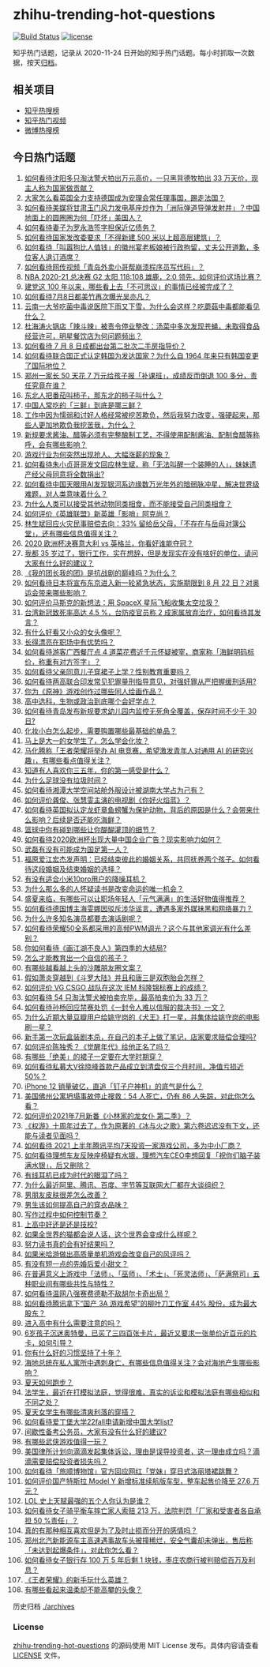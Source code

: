 # zhihu-trending-hot-questions

[![Build Status](https://github.com/justjavac/zhihu-trending-hot-questions/workflows/ci/badge.svg?branch=master)](https://github.com/justjavac/zhihu-trending-hot-questions/actions)
[![license](https://img.shields.io/github/license/justjavac/zhihu-trending-hot-questions)](https://github.com/justjavac/zhihu-trending-hot-questions/blob/master/LICENSE)

知乎热门话题，记录从 2020-11-24 日开始的知乎热门话题。每小时抓取一次数据，按天[归档](./archives)。

## 相关项目

- [知乎热搜榜](https://github.com/justjavac/zhihu-trending-top-search)
- [知乎热门视频](https://github.com/justjavac/zhihu-trending-hot-video)
- [微博热搜榜](https://github.com/justjavac/weibo-trending-hot-search)

## 今日热门话题

<!-- BEGIN -->
<!-- 最后更新时间 Fri Jul 09 2021 13:01:33 GMT+0800 (China Standard Time) -->

1. [如何看待沈阳多只淘汰警犬拍出万元高价，一只黑背德牧拍出 33
   万天价，现主人称为国家做贡献？](https://www.zhihu.com/question/470744876)
2. [大家怎么看英国全力支持德国成为安理会常任理事国，踢走法国？](https://www.zhihu.com/question/469971208)
3. [如何看待美媒将甘肃玉门风力发电基座炒作为「洲际弹道导弹发射井」？中国地面上的圆圈圈为何「吓坏」美国人？](https://www.zhihu.com/question/470699616)
4. [如何看待妻子为罗永浩签字担保近亿债务？](https://www.zhihu.com/question/470416301)
5. [如何看待国家发改委要求「不得新建 500 米以上超高层建筑」？](https://www.zhihu.com/question/470500743)
6. [如何看待「叫嚣狗比人值钱」的徽州宴老板娘被行政拘留，丈夫公开道歉，多位客人退订酒席？](https://www.zhihu.com/question/470671135)
7. [如何看待网传视频「青岛外卖小哥帮崩溃程序员写代码」？](https://www.zhihu.com/question/470908424)
8. [NBA 2020-21 总决赛 G2 太阳 118:108 雄鹿，2:0
   领先，如何评价这场比赛？](https://www.zhihu.com/question/471037798)
9. [建党这 100 年以来，哪些看上去「不可思议」的事情已经被完成了？](https://www.zhihu.com/question/468798487)
10. [如何看待7月8日都美竹再次曝光吴亦凡？](https://www.zhihu.com/question/470964638)
11. [云南一大爷吃菌中毒说医院下雨又下雪，为什么会这样？吃蘑菇中毒都能看见什么？](https://www.zhihu.com/question/468729753)
12. [杜海涛火锅店「辣斗辣」被责令停业整改：汤菜中多次发现苍蝇，未取得食品经营许可，明星餐饮店为何问题频出？](https://www.zhihu.com/question/470854902)
13. [如何看待 7 月 8 日成都出台第二批次二手房指导价？](https://www.zhihu.com/question/470893877)
14. [如何看待联合国正式认定韩国为发达国家？为什么自 1964
    年来只有韩国变更了国际地位？](https://www.zhihu.com/question/470577824)
15. [郑州一家长 50 天花 7 万元给孩子报「补课班」，成绩反而倒退 100
    多分，责任究竟在谁？](https://www.zhihu.com/question/470924203)
16. [东北人把番茄叫柿子，那东北的柿子叫什么？](https://www.zhihu.com/question/459057274)
17. [中国人常吃的「三鲜」到底是哪三鲜？](https://www.zhihu.com/question/22874325)
18. [工作中因为懦弱和讨好人格经常被挖苦欺负，然后我努力改变，强硬起来，那些人更加地欺负我挖苦我，为什么？](https://www.zhihu.com/question/465601275)
19. [新规要求酱油、醋等必须有完整酿制工艺，不得使用配制酱油、配制食醋等称呼，会有哪些影响？](https://www.zhihu.com/question/469064611)
20. [游戏行业为何突然出现抢人、大幅涨薪的现象？](https://www.zhihu.com/question/468141499)
21. [如何看待朱小贞哥哥发文回应林生斌，称「无法叫醒一个装睡的人」，妹妹遗产经父母同意将全数捐出?](https://www.zhihu.com/question/470995271)
22. [如何看待中国天眼用AI发现银河系边缘数万光年外的暗弱脉冲星，解决世界级难题，对人类意味着什么？](https://www.zhihu.com/question/470923118)
23. [为什么人类可以接受其他动物同类相食，而不能接受自己同类相食？](https://www.zhihu.com/question/470774082)
24. [如何评价《英雄联盟》新英雄「影哨」阿克尚？](https://www.zhihu.com/question/470802571)
25. [林生斌回应火灾民事赔偿去向：33%
    留给岳父母，「不存在与岳母对簿公堂」，还有哪些信息值得关注？](https://www.zhihu.com/question/470947046)
26. [2020 欧洲杯决赛意大利 vs 英格兰，你看好谁能夺冠？](https://www.zhihu.com/question/470795363)
27. [我都 35
    岁过了，银行工作，实在想辞，但是发现实在没有啥好的单位，请问大家有什么好的建议？](https://www.zhihu.com/question/463128218)
28. [《我的团长我的团》是抗战剧的巅峰吗？为什么？](https://www.zhihu.com/question/469818261)
29. [如何看待日本将宣布东京进入新一轮紧急状态，实施期限到 8 月 22
    日？对奥运会带来哪些影响？](https://www.zhihu.com/question/470817265)
30. [如何评价马斯克的新想法：用 SpaceX 星际飞船收集太空垃圾？](https://www.zhihu.com/question/470417380)
31. [台湾新冠致死率高达 4.5 %，台防疫官员称 2
    成家属放弃治疗，如何看待其发言？](https://www.zhihu.com/question/470950154)
32. [有什么好看又小众的女头像呢？](https://www.zhihu.com/question/461076676)
33. [长得漂亮在职场中有优势吗？](https://www.zhihu.com/question/470255707)
34. [如何看待游客广西餐厅点 4
    道菜花费近千元怀疑被宰，商家称「海鲜明码标价，称重有对方签字」？](https://www.zhihu.com/question/470587185)
35. [如何看待父亲同意儿子穿裙子上学？性别教育重要吗？](https://www.zhihu.com/question/470697296)
36. [如何看待两高联合印发常见犯罪量刑指导意见，对强奸罪从严把握缓刑适用?](https://www.zhihu.com/question/470720972)
37. [你为《原神》游戏创作过哪些同人绘画作品？](https://www.zhihu.com/question/470839069)
38. [高中选科，生物或政治到底哪个会好学点？](https://www.zhihu.com/question/470763807)
39. [如何看待青岛发布新规要求幼儿园内监控无死角全覆盖，保存时间不少于 30
    日?](https://www.zhihu.com/question/470850606)
40. [化妆小白怎么起步，需要购置哪些最基础的单品？](https://www.zhihu.com/question/466667621)
41. [马上是大一的女学生了，怎么学会化妆？](https://www.zhihu.com/question/466240214)
42. [马化腾称「王者荣耀将举办 AI 电竞赛，希望激发青年人对通用 AI
    的研究兴趣」，有哪些看点值得关注？](https://www.zhihu.com/question/470876217)
43. [知道有人喜欢你三五年，你的第一感受是什么？](https://www.zhihu.com/question/470307831)
44. [为什么足球没有垃圾时间？](https://www.zhihu.com/question/469925636)
45. [如何看待湘潭大学空间站舱外服设计被湖南大学占为己有？](https://www.zhihu.com/question/470753814)
46. [如何评价龚俊、张慧雯主演的电视剧《你好火焰蓝》？](https://www.zhihu.com/question/470093053)
47. [如何看待英国拟认定龙虾章鱼螃蟹为保护动物，背后的原因是什么？会带来什么影响？后续是否还能吃海鲜？](https://www.zhihu.com/question/470831254)
48. [篮球中你有碰到哪些让你醍醐灌顶的细节？](https://www.zhihu.com/question/443277713)
49. [如何看待2020欧洲杯出现大量中国企业广告？现实影响力如何？](https://www.zhihu.com/question/470706106)
50. [武磊有没有可能成为国足第一人？](https://www.zhihu.com/question/468428816)
51. [福原爱江宏杰发声明：已经结束彼此的婚姻关系，共同抚养两个孩子。如何看待这段婚姻及结束婚姻的选择？](https://www.zhihu.com/question/470949555)
52. [有没有适合小米10pro用户的降噪耳机？](https://www.zhihu.com/question/461323088)
53. [为什么那么多的人怀疑读书是改变命运的唯一机会？](https://www.zhihu.com/question/464248567)
54. [盛夏来临，有哪些可以让职场年轻人「元气满满」的生活好物值得推荐？](https://www.zhihu.com/question/470911340)
55. [如何看待德国博主海雯娜因驳斥涉华谣言，遭遇多家外媒抹黑和网络暴力？](https://www.zhihu.com/question/470651162)
56. [为什么许多知名演员都要去演话剧呢？](https://www.zhihu.com/question/306573807)
57. [如何看待荣耀50全系都采用的高频PWM调光？这个与其他家调光有什么差别？](https://www.zhihu.com/question/470901303)
58. [你如何看待《画江湖不良人》第四季的大结局?](https://www.zhihu.com/question/470866019)
59. [怎么才能教育出一个自信的孩子？](https://www.zhihu.com/question/436119718)
60. [有哪些越看越上头的沙雕朋友圈文案？](https://www.zhihu.com/question/470436466)
61. [假如萧炎穿越到《斗罗大陆》并且和唐三是双胞胎会怎样？](https://www.zhihu.com/question/462157366)
62. [如何评价 VG CSGO 战队在这次 IEM
    科隆锦标赛上的成绩？](https://www.zhihu.com/question/470734770)
63. [如何看待 54 只淘汰警犬被拍卖完毕，最高拍卖价为 33 万？](https://www.zhihu.com/question/470711293)
64. [如何看待孙杨回应禁赛处罚《一封令人难以信服的裁决书》一文？](https://www.zhihu.com/question/470784413)
65. [为什么近期大量豆瓣用户给姚守岗的《犬王》打一星，并集体给姚守岗的电影刷一星？](https://www.zhihu.com/question/470166955)
66. [新手第一次玩盒装剧本杀，在自己的本子上做了笔记，店家要求赔偿合理吗?](https://www.zhihu.com/question/470003546)
67. [如何评价陈独秀？《觉醒年代》给他正名了吗？](https://www.zhihu.com/question/464396867)
68. [有哪些「绝美」的裙子一定要在大学时期穿？](https://www.zhihu.com/question/467045821)
69. [如何看待私募大V徐晓峰首款产品成立到清盘仅三个月时间，净值亏损近
    50%？](https://www.zhihu.com/question/470665476)
70. [iPhone 12 销量破亿，直追「钉子户神机」的底气是什么？](https://www.zhihu.com/question/469976462)
71. [美国佛州公寓坍塌事故停止搜救：54 人死亡，仍有 86
    人失踪，对此你怎么看？](https://www.zhihu.com/question/470820913)
72. [如何评价2021年7月新番《小林家的龙女仆 第二季》？](https://www.zhihu.com/question/467201749)
73. [《权游》十周年过去了，作为原著的《冰与火之歌》第六卷迟迟没有下文，还能与读者见面吗？](https://www.zhihu.com/question/460647766)
74. [如何看待 2021
    上半年腾讯平均7天投资一家游戏公司，多为中小厂商？](https://www.zhihu.com/question/470225729)
75. [如何看待理想车友反映座椅疑有水银，理想汽车CEO李想回复「祝你们脑子装满水银」，后又删除？](https://www.zhihu.com/question/470245809)
76. [有线耳机已成为时代的眼泪了吗？](https://www.zhihu.com/question/469440223)
77. [为什么最近阿里、腾讯、百度、字节等互联网大厂都在大谈组织？](https://www.zhihu.com/question/470739484)
78. [男朋友皮肤很差怎么改善？](https://www.zhihu.com/question/450246545)
79. [男生该如何提高自己的穿衣品味？](https://www.zhihu.com/question/316772639)
80. [写作过程中如何控制节奏？](https://www.zhihu.com/question/22576459)
81. [上高中好还是还是技校?](https://www.zhihu.com/question/470216105)
82. [如果全世界的猫都会说人话，这个世界会变成什么样呢？](https://www.zhihu.com/question/470405386)
83. [努力读书真的会有好结果吗？](https://www.zhihu.com/question/464438743)
84. [如果米哈游做出高质量单机游戏会改变自己的风评吗？](https://www.zhihu.com/question/470139464)
85. [有没有短一点的先婚后爱小甜文？](https://www.zhihu.com/question/425137776)
86. [在普遍意义上游戏中「法师」、「巫师」、「术士」、「死灵法师」、「萨满祭司」五种职业间有哪些共性与特性？](https://www.zhihu.com/question/25585026)
87. [如何看待温网八强赛费德勒不敌胡尔卡奇出局？](https://www.zhihu.com/question/470785647)
88. [如何看待腾讯拿下“国产 3A 游戏希望”的柳叶刀工作室 44%
    股份，成为最大股东？](https://www.zhihu.com/question/470251383)
89. [进入高中有什么需要注意的吗？](https://www.zhihu.com/question/470215566)
90. [6岁孩子沉迷奥特曼，已买了三四百张卡片，最近又要求一张单价近百元的片卡，如何引导？](https://www.zhihu.com/question/470324621)
91. [你有什么好的习惯坚持了十年？](https://www.zhihu.com/question/453783511)
92. [海地总统在私人寓所中遇刺身亡，有哪些信息值得关注？会对海地产生哪些影响？](https://www.zhihu.com/question/470711943)
93. [夏天如何跑步？](https://www.zhihu.com/question/324852600)
94. [法学生，最近在打模拟法庭，觉得很难，真实的诉讼和模拟法庭有哪些相似和不同之处？](https://www.zhihu.com/question/460885189)
95. [夏天女学生有哪些清爽利落的穿搭？](https://www.zhihu.com/question/395417374)
96. [如何看待爱丁堡大学22fall申请新增中国大学list?](https://www.zhihu.com/question/470776808)
97. [间歇性备考公务员，大家有没有什么好的建议?](https://www.zhihu.com/question/469998559)
98. [有哪些武侠游戏值得一玩？](https://www.zhihu.com/question/33335885)
99. [美国律所计划向滴滴发起集体诉讼，理由是误导投资者，这一理由成立吗？滴滴需要赔偿投资者损失吗？](https://www.zhihu.com/question/470474222)
100. [如何看待「旅顺博物馆」官方回应网红「党妹」穿日式洛丽塔裙跳舞？](https://www.zhihu.com/question/470365349)
101. [如何评价国产特斯拉 Model Y 新增标准续航版车型，整车起售价降至 27.6
     万元？](https://www.zhihu.com/question/470843237)
102. [LOL 史上天赋最强的五个人你认为是谁？](https://www.zhihu.com/question/468616877)
103. [如何看待女子骑平衡车摔亡家人索赔 213 万，法院判罚「厂家和受害者各自承担 50
     %责任」？](https://www.zhihu.com/question/470594828)
104. [真的有那种相互喜欢但是为了及时止损而分开的感情吗？](https://www.zhihu.com/question/423434356)
105. [郑州北汽新能源车主高速遇事故车头被撞稀烂，安全气囊却未弹出，售后称「未达到起爆条件」，对此你怎么看？](https://www.zhihu.com/question/470624036)
106. [如何看待女子银行存 100 万 5 年后剩 1
     块钱，枣庄农商行被判赔偿百万及利息？](https://www.zhihu.com/question/470516692)
107. [《王者荣耀》的新手玩什么英雄？](https://www.zhihu.com/question/465554551)
108. [有哪些看起来温柔却不能高攀的头像？](https://www.zhihu.com/question/437369852)

<!-- END -->

历史归档 [./archives](./archives)

### License

[zhihu-trending-hot-questions](https://github.com/justjavac/zhihu-trending-hot-questions)
的源码使用 MIT License 发布。具体内容请查看 [LICENSE](./LICENSE) 文件。
